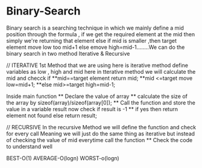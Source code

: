 # Binary-Search



Binary search is a searching technique in which we mainly define a mid position through the formula , if we get the required element at the mid then simply we're returning that element else if mid is smaller ,then target element move low too mid+1 else emove high=mid-1........We can do the binary search in two method Iterative & Recursive

// ITERATIVE
1st Method that we are using here is iterative method
define variables as low , high and mid 
here in tterative method we will calculate the mid and checck if
**mid==target element return mid;
**mid <=target move low=mid+1;
**else mid>=target high=mid-1;

Inside main function 
** Declare the value of array
** calculate the size of the array by sizeof(array)/sizeof(array[0]);
** Call the function and store the value in a variable result now check if result is -1 
** if yes then return element not found 
  else return result;


// RECURSIVE 
In the recursive Method we will define the function and check for every call 
Meaning we will just do the same thing as iterative but instead of checking the value of mid everytime call the function 
** Check the code to understand well

BEST-O(1)
AVERAGE-O(logn)
WORST-o(logn)
